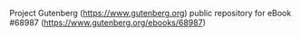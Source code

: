 Project Gutenberg (https://www.gutenberg.org) public repository for eBook #68987 (https://www.gutenberg.org/ebooks/68987)
